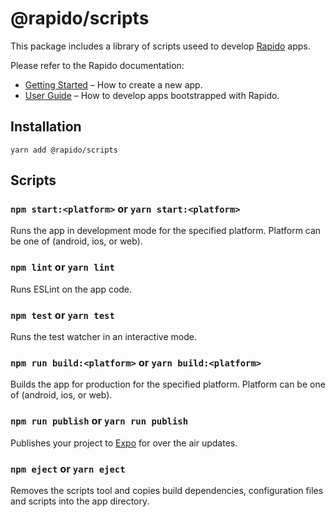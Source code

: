 # @rapido/scripts

This package includes a library of scripts useed to develop [Rapido](https://github.com/rapidojs/rapido) apps.

Please refer to the Rapido documentation:

- [Getting Started](https://rapidojs.org/docs/getting-started) – How to create a new app.
- [User Guide](https://rapidojs.org/) – How to develop apps bootstrapped with Rapido.

## Installation

```
yarn add @rapido/scripts
```

## Scripts

### `npm start:<platform>` or `yarn start:<platform>`

Runs the app in development mode for the specified platform. Platform can be one of (android, ios, or web).

### `npm lint` or `yarn lint`

Runs ESLint on the app code.

### `npm test` or `yarn test`

Runs the test watcher in an interactive mode.

### `npm run build:<platform>` or `yarn build:<platform>`

Builds the app for production for the specified platform. Platform can be one of (android, ios, or web).

### `npm run publish` or `yarn run publish`

Publishes your project to [Expo](https://expo.io) for over the air updates.

### `npm eject` or `yarn eject`

Removes the scripts tool and copies build dependencies, configuration files and scripts into the app directory.
